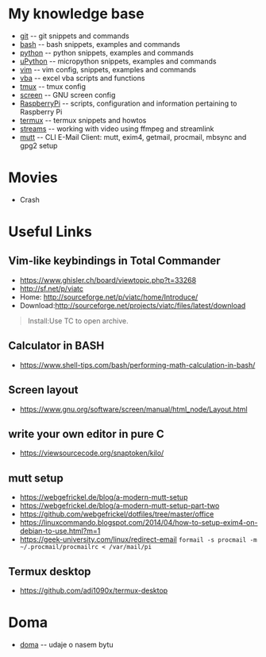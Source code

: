 # My knowledge base
* [git](git.md) -- git snippets and commands
* [bash](bash.md) -- bash snippets, examples and commands
* [python](python.md) -- python snippets, examples and commands
* [uPython](uPython.md) -- micropython snippets, examples and commands
* [vim](vim.md) -- vim config, snippets, examples and commands
* [vba](vba.md) -- excel vba scripts and functions
* [tmux](tmux.md) -- tmux config
* [screen](screen.md) -- GNU screen config
* [RaspberryPi](RaspberryPi.md) -- scripts, configuration and information pertaining to Raspberry Pi
* [termux](termux.md) -- termux snippets and howtos
* [streams](streams.md) -- working with video using ffmpeg and streamlink
* [mutt](mutt.md) -- CLI E-Mail Client: mutt, exim4, getmail, procmail, mbsync and gpg2 setup

# Movies
- Crash
# Useful Links
## Vim-like keybindings in Total Commander
- https://www.ghisler.ch/board/viewtopic.php?t=33268
- http://sf.net/p/viatc
- Home: http://sourceforge.net/p/viatc/home/Introduce/
- Download:http://sourceforge.net/projects/viatc/files/latest/download
> Install:Use TC to open archive.

## Calculator in BASH
- https://www.shell-tips.com/bash/performing-math-calculation-in-bash/

## Screen layout
- https://www.gnu.org/software/screen/manual/html_node/Layout.html

## write your own editor in pure C
- https://viewsourcecode.org/snaptoken/kilo/

## mutt setup
- https://webgefrickel.de/blog/a-modern-mutt-setup
- https://webgefrickel.de/blog/a-modern-mutt-setup-part-two
- https://github.com/webgefrickel/dotfiles/tree/master/office
- https://linuxcommando.blogspot.com/2014/04/how-to-setup-exim4-on-debian-to-use.html?m=1
- https://geek-university.com/linux/redirect-email
`formail -s procmail -m ~/.procmail/procmailrc < /var/mail/pi`

## Termux desktop
- https://github.com/adi1090x/termux-desktop

# Doma
* [doma](doma.md) -- udaje o nasem bytu
